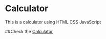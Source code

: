 # Calculator
This is a calculator using HTML CSS JavaScript

##Check the [Calculator](https://sainath-666.github.io/Calculator/)
